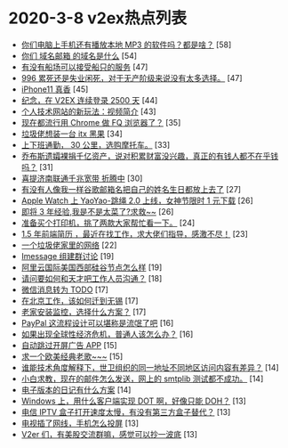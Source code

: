 # 2020-3-8 v2ex热点列表

+ [你们电脑上手机还有播放本地 MP3 的软件吗？都是啥？](https://www.v2ex.com/t/650841#reply58) [58]
+ [你们 域名邮箱 的域名是什么](https://www.v2ex.com/t/650941#reply54) [54]
+ [有没有船场可以接受船只的服务](https://www.v2ex.com/t/650843#reply47) [47]
+ [996 累死还是失业闲死，对于无产阶级来说没有太多选择。](https://www.v2ex.com/t/650901#reply47) [47]
+ [iPhone11 真香](https://www.v2ex.com/t/650967#reply45) [45]
+ [纪念，在 V2EX 连续登录 2500 天](https://www.v2ex.com/t/650913#reply44) [44]
+ [个人技术网站的新玩法：视频简介](https://www.v2ex.com/t/650898#reply43) [43]
+ [现在都流行用 Chrome 做 FQ 浏览器了？](https://www.v2ex.com/t/650895#reply35) [35]
+ [垃圾佬想装一台 itx 黑果](https://www.v2ex.com/t/650907#reply34) [34]
+ [上下班通勤， 30 公里，选购摩托车。](https://www.v2ex.com/t/650997#reply33) [33]
+ [乔布斯遗孀裸捐千亿资产，说对积累财富没兴趣，真正的有钱人都不在乎钱吗？](https://www.v2ex.com/t/650974#reply31) [31]
+ [喜提济南联通千兆宽带 折腾中](https://www.v2ex.com/t/650952#reply30) [30]
+ [有没有人像我一样谷歌邮箱名把自己的姓名生日都放上去了](https://www.v2ex.com/t/650919#reply27) [27]
+ [Apple Watch 上 YaoYao-跳绳 2.0 上线，女神节限时 1 元下载](https://www.v2ex.com/t/650836#reply26) [26]
+ [即将 3 年经验,我是不是太菜了?求救~~](https://www.v2ex.com/t/650915#reply26) [26]
+ [准备买个打印机，挑了两款大家帮忙看一下。](https://www.v2ex.com/t/650881#reply24) [24]
+ [1.5 年前端简历 ，最近在找工作，求大佬们指导，感激不尽！](https://www.v2ex.com/t/650842#reply23) [23]
+ [一个垃圾佬家里的网络](https://www.v2ex.com/t/650957#reply22) [22]
+ [Imessage 组建群讨论](https://www.v2ex.com/t/650837#reply19) [19]
+ [阿里云国际美国西部硅谷节点怎么样](https://www.v2ex.com/t/650892#reply19) [19]
+ [请问要如何和天才吧工作人员沟通？](https://www.v2ex.com/t/650897#reply18) [18]
+ [微信消息转为 TODO](https://www.v2ex.com/t/650838#reply17) [17]
+ [在北京工作，该如何迁到无锡](https://www.v2ex.com/t/650899#reply17) [17]
+ [老家安装监控，选择什么方案？](https://www.v2ex.com/t/650910#reply17) [17]
+ [PayPal 这流程设计可以堪称是流氓了吧](https://www.v2ex.com/t/650906#reply16) [16]
+ [如果出现全球性经济危机，普通人该怎么办？](https://www.v2ex.com/t/650964#reply16) [16]
+ [自动跳过开屏广告 APP](https://www.v2ex.com/t/650870#reply15) [15]
+ [求一个欧美经典老歌~~~](https://www.v2ex.com/t/650972#reply15) [15]
+ [谁能技术角度解释下，世卫组织的同一地址不同地区访问内容有差异？](https://www.v2ex.com/t/650857#reply14) [14]
+ [小白求教，现在的邮件怎么发送，网上的 smtplib 测试都不成功。](https://www.v2ex.com/t/650891#reply14) [14]
+ [电子版本的日记有什么方案](https://www.v2ex.com/t/650960#reply14) [14]
+ [Windows 上，用什么客户端实现 DOT 啊，好像只能 DOH？](https://www.v2ex.com/t/650844#reply13) [13]
+ [电信 IPTV 盒子打开速度太慢，有没有第三方盒子替代？](https://www.v2ex.com/t/650845#reply13) [13]
+ [电视插了网线，手机怎么投屏](https://www.v2ex.com/t/650893#reply13) [13]
+ [V2er 们，有美股交流群嘛，感觉可以抄一波底](https://www.v2ex.com/t/651004#reply13) [13]
